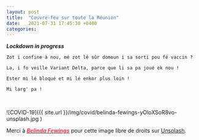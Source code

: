 ```yaml
---
layout: post
title:  "Couvre-feu sur toute la Réunion"
date:   2021-07-31 17:45:30 +0400
categories: 
---
```

<!---

You’ll find this post in your `_posts` directory. Go ahead and edit it and re-build the site to see your changes. You can rebuild the site in many different ways, but the most common way is to run `jekyll serve`, which launches a web server and auto-regenerates your site when a file is updated.

Jekyll requires blog post files to be named according to the following format:

`YEAR-MONTH-DAY-title.MARKUP`

Where `YEAR` is a four-digit number, `MONTH` and `DAY` are both two-digit numbers, and `MARKUP` is the file extension representing the format used in the file. After that, include the necessary front matter. Take a look at the source for this post to get an idea about how it works.

Jekyll also offers powerful support for code snippets:

{% highlight ruby %}
def print_hi(name)
  puts "Hi, #{name}"
end
print_hi('Tom')
#=> prints 'Hi, Tom' to STDOUT.
{% endhighlight %}

Check out the [Jekyll docs][jekyll-docs] for more info on how to get the most out of Jekyll. File all bugs/feature requests at [Jekyll’s GitHub repo][jekyll-gh]. If you have questions, you can ask them on [Jekyll Talk][jekyll-talk].

[jekyll-docs]: https://jekyllrb.com/docs/home
[jekyll-gh]:   https://github.com/jekyll/jekyll
[jekyll-talk]: https://talk.jekyllrb.com/

--->

***Lockdown in progress***

`Zot i confine à nou, mé zot lé sûr domoun i sa sorti pou fé vaccin ?`

`La, i fo veille Variant Delta, parce que li sa pa joué ek nou !`

`Ester mi lé bloqué et mi lé enkor plus loin !`  

`Mi larg' pa !`

<br>

![COVID-19]({{ site.url }}/img/covid/belinda-fewings-yOloXSoR8vo-unsplash.jpg )

Merci à <a href="https://unsplash.com/@bel2000a?utm_source=unsplash&utm_medium=referral&utm_content=creditCopyText" target="_blank"><span style="color:  #ff3349">***Belinda Fewings***</span></a>  pour cette image libre de droits sur <a href="https://unsplash.com/s/photos/vaccine-pfizer?utm_source=unsplash&utm_medium=referral&utm_content=creditCopyText" target="_blank">Unsplash</a>.
  